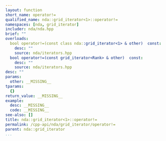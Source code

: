 ```yaml
---
layout: function
short_name: operator!=
qualified_name: nda::grid_iterator<1>::operator!=
namespaces: [nda, grid_iterator]
includer: nda/nda.hpp
brief: ""
overloads:
  bool operator!=(const class nda::grid_iterator<1> & other)  const:
    desc: ""
    source: nda/iterators.hpp
  bool operator!=(const grid_iterator<Rank> & other)  const:
    desc: ""
    source: nda/iterators.hpp
desc: ""
params:
  other: __MISSING__
tparams:
  {}
return_value: __MISSING__
example:
  desc: __MISSING__
  code: __MISSING__
see-also: []
title: nda::grid_iterator<1>::operator!=
permalink: /cpp-api/nda/grid_iterator/operator!=
parent: nda::grid_iterator
...
```


